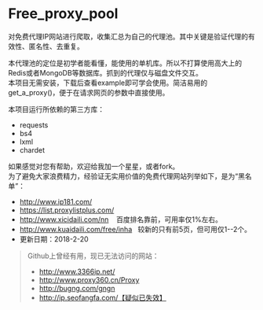 # Free_proxy_pool
对免费代理IP网站进行爬取，收集汇总为自己的代理池。其中关键是验证代理的有效性、匿名性、去重复。</br>

本代理池的定位是初学者能看懂，能使用的单机库。所以不打算使用高大上的Redis或者MongoDB等数据库。抓到的代理仅与磁盘文件交互。</br>
本项目无需安装，下载后查看example即可学会使用。简洁易用的get_a_proxy()，便于在请求网页的参数中直接使用。</br>

本项目运行所依赖的第三方库：
+ requests
+ bs4
+ lxml
+ chardet

如果感觉对您有帮助，欢迎给我加一个星星，或者fork。</br>
为了避免大家浪费精力，经验证无实用价值的免费代理网站列举如下，是为“黑名单”：</br>
- http://www.ip181.com/
- https://list.proxylistplus.com/
- http://www.xicidaili.com/nn    百度排名靠前，可用率仅1%左右。
- http://www.kuaidaili.com/free/inha     较新的只有前5页，但可用仅1--2个。
- 更新日期：2018-2-20</br>

>Github上曾经有用，现已无法访问的网站：
>+ http://www.3366ip.net/
>+ http://www.proxy360.cn/Proxy
>+ http://bugng.com/gngn
>+ http://ip.seofangfa.com/【疑似已失效】
